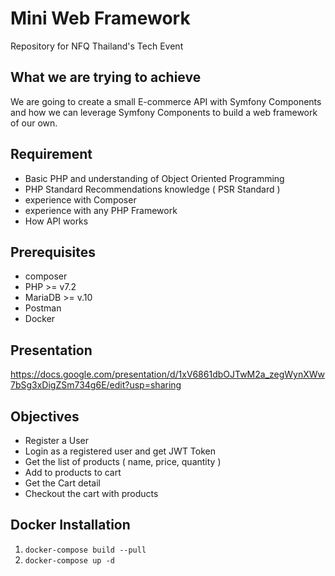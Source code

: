 # Mini Web Framework
Repository for NFQ Thailand's Tech Event

## What we are trying to achieve
We are going to create a small E-commerce API with Symfony Components and how we can leverage Symfony Components to build a web framework of our own.

## Requirement

- Basic PHP and understanding of Object Oriented Programming
- PHP Standard Recommendations knowledge ( PSR Standard )
- experience with Composer
- experience with any PHP Framework
- How API works

## Prerequisites

- composer
- PHP >= v7.2
- MariaDB >= v.10
- Postman
- Docker

## Presentation
https://docs.google.com/presentation/d/1xV6861dbOJTwM2a_zegWynXWw7bSg3xDigZSm734g6E/edit?usp=sharing

## Objectives
- Register a User
- Login as a registered user and get JWT Token
- Get the list of products ( name, price, quantity )
- Add to products to cart
- Get the Cart detail
- Checkout the cart with products

## Docker Installation
1. `docker-compose build --pull`
2. `docker-compose up -d`